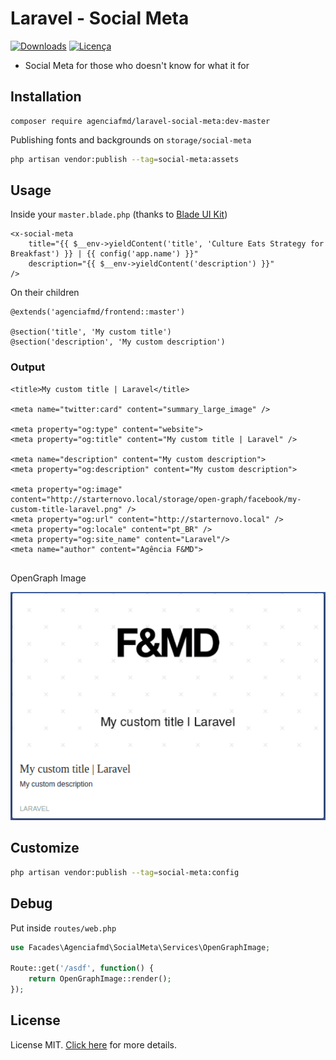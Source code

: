# Laravel - Social Meta

[![Downloads](https://img.shields.io/packagist/dt/agenciafmd/laravel-social-meta.svg?style=flat-square)](https://packagist.org/packages/agenciafmd/laravel-social-meta)
[![Licença](https://img.shields.io/badge/license-MIT-brightgreen.svg?style=flat-square)](LICENSE.md)

- Social Meta for those who doesn't know for what it for

## Installation

```
composer require agenciafmd/laravel-social-meta:dev-master
```

Publishing fonts and backgrounds on `storage/social-meta`

```bash
php artisan vendor:publish --tag=social-meta:assets
```

## Usage

Inside your `master.blade.php` (thanks to [Blade UI Kit](https://blade-ui-kit.com/docs/0.x/social-meta))

```blade
<x-social-meta
    title="{{ $__env->yieldContent('title', 'Culture Eats Strategy for Breakfast') }} | {{ config('app.name') }}"
    description="{{ $__env->yieldContent('description') }}"
/>
```

On their children

```
@extends('agenciafmd/frontend::master')

@section('title', 'My custom title')
@section('description', 'My custom description')
```

### Output

```
<title>My custom title | Laravel</title>

<meta name="twitter:card" content="summary_large_image" />

<meta property="og:type" content="website">
<meta property="og:title" content="My custom title | Laravel" />

<meta name="description" content="My custom description">
<meta property="og:description" content="My custom description">

<meta property="og:image" content="http://starternovo.local/storage/open-graph/facebook/my-custom-title-laravel.png" />
<meta property="og:url" content="http://starternovo.local" />
<meta property="og:locale" content="pt_BR" />
<meta property="og:site_name" content="Laravel"/>
<meta name="author" content="Agência F&MD">
 
```

OpenGraph Image

![OpenGraph Image](https://raw.githubusercontent.com/agenciafmd/admix-social-meta/master/docs/screenshot.png "OpenGraph Image")


## Customize

```bash
php artisan vendor:publish --tag=social-meta:config
``` 

## Debug

Put inside `routes/web.php`

```php
use Facades\Agenciafmd\SocialMeta\Services\OpenGraphImage;

Route::get('/asdf', function() {
    return OpenGraphImage::render();
});
```

## License

License MIT. [Click here](LICENSE.md) for more details.
